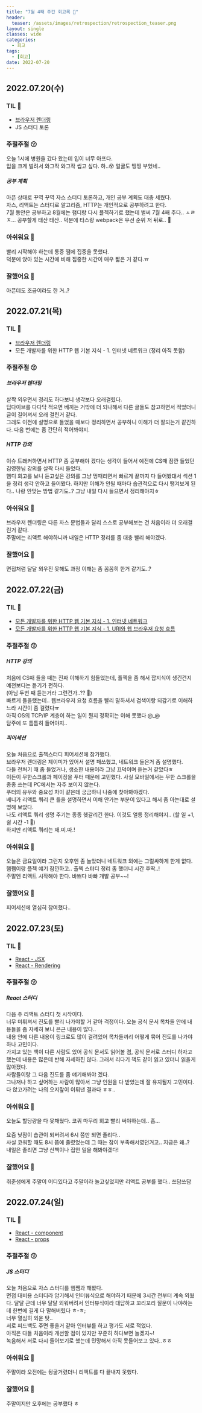 ```yaml
---
title: "7월 4째 주간 회고록 🙂"
header:
  teaser: /assets/images/retrospection/retrospection_teaser.png
layout: single
classes: wide
categories:
  - 회고
tags:
  - [회고]
date: 2022-07-20
---
```


## 2022.07.20(수)

### TIL 🧐

- [브라우저 렌더링](https://jindonyy.github.io/TIL/javascript/browser-rendering/)
- JS 스터디 토론

### 주절주절 😗

오늘 1시에 병원을 갔다 왔는데 입이 너무 아프다.  
입을 크게 벌려서 와그작 와그작 씹고 싶다. 하..😵 얼굴도 띵띵 부었네..

##### 공부 계획

아픈 상태로 꾸역 꾸역 자스 스터디 토론하고, 개인 공부 계획도 대충 세웠다.  
자스, 리액트는 스터디로 알고리즘, HTTP는 개인적으로 공부하려고 한다.  
7월 동안은 공부하고 8월에는 햄디랑 다시 플젝하기로 했는데 벌써 7월 4째 주다.. ㅅㄹㅈ...
공부할게 태산 태산.. 덕분에 타스랑 webpack은 우선 순위 저 뒤로.. 🫠

### 아쉬워요 🙁

빨리 시작해야 하는데 통증 땜에 집중을 못했다.  
덕분에 앉아 있는 시간에 비해 집중한 시간이 매우 짧은 거 같다.ㅠ

### 잘했어요 🙂

아픈데도 조금이라도 한 거..?

## 2022.07.21(목)

### TIL 🧐

- [브라우저 렌더링](https://jindonyy.github.io/TIL/javascript/browser-rendering/)
- 모든 개발자를 위한 HTTP 웹 기본 지식 - 1. 인터넷 네트워크 (정리 아직 못함)

### 주절주절 😗

##### 브라우저 렌더링

살짝 외우면서 정리도 하다보니 생각보다 오래걸렸다.  
딥다이브를 다다닥 적으면 베끼는 거밖에 더 되나해서 다른 글들도 참고하면서 적었더니 글이 길어져서 오래 걸린거 같다.  
그래도 이전에 설명으로 들었을 때보다 정리하면서 공부하니 이해가 더 잘되는거 같긴하다. 다음 번에는 좀 간단히 적어봐야지.

##### HTTP 강의

이슈 트래커하면서 HTTP 좀 공부해야 겠다는 생각이 들어서 예전에 CS때 잠깐 들었던 김영한님 강의를 살짝 다시 들었다.  
햄디 회고를 보니 듣고싶은 강의를 그냥 멍때리면서 빠르게 끝까지 다 들어봤대서 섹션 1을 정리 생각 안하고 들어봤다. 하지만 이해가 안될 때마다 습관적으로 다시 땡겨보게 된다.. 나랑 안맞는 방법 같기도..? 그냥 내일 다시 들으면서 정리해야지ㅎ

### 아쉬워요 🙁

브라우저 렌더링은 다른 자스 문법들과 달리 스스로 공부해보는 건 처음이라 더 오래걸린거 같다.  
주말에는 리액트 해야하니까 내일은 HTTP 정리를 좀 대충 빨리 해야겠다.

### 잘했어요 🙂

면접처럼 달달 외우진 못해도 과정 이해는 좀 꼼꼼히 한거 같기도..?

## 2022.07.22(금)

### TIL 🧐

- [모든 개발자를 위한 HTTP 웹 기본 지식 - 1. 인터넷 네트워크](https://jindonyy.github.io/TIL/http/network/)
- [모든 개발자를 위한 HTTP 웹 기본 지식 - 1. URI와 웹 브라우저 요청 흐름](https://jindonyy.github.io/TIL/http/URI/)

### 주절주절 😗

##### HTTP 강의

처음에 CS때 들을 때는 진짜 이해하기 힘들었는데, 플젝을 좀 해서 잡지식이 생긴건지 예전보다는 듣기가 편하다.  
(아님 두번 째 듣는거라 그런건가..?? 🤥)  
빠르게 들을랬는데.. 웹브라우저 요청 흐름을 빨리 말하셔서 검색이랑 되감기로 이해하느라 시간이 좀 걸렸다ㅠ  
아직 OS의 TCP/IP 계층이 하는 일이 뭔지 정확히는 이해 못했다 @\_@  
담주에 또 틈틈히 들어야지..

##### 피어세션

오늘 처음으로 출첵스터디 피어세션에 참가했다.  
브라우저 렌더링은 제이미가 있어서 설명 패쓰했고, 네트워크 들은거 좀 설명했다.  
다들 전처기 때 좀 들었거나, 생소한 내용이라 그냥 끄덕이며 듣는거 같았다ㅎ  
이든이 무한스크롤과 페이징을 푸터 때문에 고민했다. 사실 모바일에서는 무한 스크롤을 종종 쓰는데 PC에서는 자주 보이지 않는다.  
푸터의 유무와 중요성 차이 같은데 궁금하니 나중에 찾아봐야겠다.  
베니가 리액트 쿼리 큰 틀을 설명하면서 이해 안가는 부분이 있다고 해서 좀 아는대로 설명해 보았다.  
나도 리액트 쿼리 생명 주기는 종종 헷갈리긴 한다. 이것도 얼릉 정리해야지.. (할 일 +1, 쉴 시간 -1 🫠)  
하지만 리액트 쿼리는 재.미.따.!

### 아쉬워요 🙁

오늘은 금요일이라 그런지 오후엔 좀 놀았더니 네트워크 외에는 그럴싸하게 한게 없다.  
햄쨈이랑 플젝 얘기 잠깐하고.. 출첵 스터디 정리 좀 했더니 시간 후딱..!  
주말엔 리액트 시작해야 한다. 바쁘다 바빠 개발 공부~~!

### 잘했어요 🙂

피어세션에 열심히 참여했다..

## 2022.07.23(토)

### TIL 🧐

- [React - JSX](https://simplistic-iberis-71d.notion.site/JSX-0bb0d1efc7a04c93bd4eef0a78adf426)
- [React - Rendering](https://simplistic-iberis-71d.notion.site/React-Rendering-4b9e212719c34a97864e3299d600c3bb)

### 주절주절 😗

##### React 스터디

다음 주 리액트 스터디 첫 시작이다.  
너무 미뤄져서 진도를 빨리 나가야할 거 같아 걱정이다. 오늘 공식 문서 목차들 안에 내용들을 좀 자세히 보니 은근 내용이 많다..  
내용 안에 다른 내용이 링크로도 많이 걸려있어 목차들끼리 어떻게 묶어 진도를 나가야하나 고민이다.  
가지고 있는 책이 다른 사람도 있어 공식 문서도 읽어볼 겸, 공식 문서로 스터디 하자고 했는데 내용은 많은데 반해 자세하진 않다. 그래서 리다기 책도 같이 읽고 있더니 읽을게 많아졌다.  
사람들이랑 그 다음 진도를 좀 얘기해봐야 겠다.  
그나저나 하고 싶어하는 사람이 많아서 그냥 인원을 다 받았는데 잘 유지될지 고민이다. 다 앉고가려는 나의 오지랖이 이뤄낸 결과다 ㅎㅎ..

### 아쉬워요 🙁

오늘도 할당량을 다 못채웠다. 코쿼 마무리 회고 빨리 써야하는데.. 흡...  
<br>
요즘 낮잠이 습관이 되버려서 6시 쯤만 되면 졸리다..  
사실 코쿼할 때도 8시 쯤에 졸렸었는데 그 때는 잠이 부족해서였던거고.. 지금은 왜..?  
내일은 졸리면 그냥 산책이나 집안 일을 해봐야겠다!

### 잘했어요 🙂

취준생에게 주말이 어디있다고 주말이라 놀고싶었지만 리액트 공부를 했다.. 쓰담쓰담

## 2022.07.24(일)

### TIL 🧐

- [React - component](https://www.notion.so/Components-17a68e79e9bc4439928a7824581f9c74)
- [React - props](https://www.notion.so/Props-State-51f04d828732485aae275a5af98f8d45)

### 주절주절 😗

##### JS 스터디

오늘 처음으로 자스 스터디를 햄쨈과 해봤다.  
면접 대비용 스터디라 암기해서 인터뷰식으로 해야하기 때문에 3시간 전부터 계속 외웠다. 달달
근데 너무 달달 외워버려서 인터뷰식이라 대답하고 꼬리꼬리 질문이 나야하는데 한번에 길게 다 말해버렸다 ㅎ-ㅎ;  
너무 열심히 외운 탓..  
서로 피드백도 주면 좋을거 같아 인터뷰를 하고 평가도 서로 적었다.  
아직은 다들 처음이라 개선할 점이 있지만 꾸준히 하다보면 늘겠지~!  
녹음해서 서로 다시 들어보기로 했는데 민망해서 아직 못들어보고 있다..ㅎㅎ

### 아쉬워요 🙁

주말이라 오전에는 뒹굴거렸더니 리액트를 다 끝내지 못했다.

### 잘했어요 🙂

주말이지만 오후에는 공부했다 ㅎ
